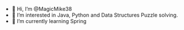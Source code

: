 - 👋 Hi, I’m @MagicMike38
- 👀 I’m interested in Java, Python and Data Structures Puzzle solving.
- 🌱 I’m currently learning Spring

<!---
MagicMike38/MagicMike38 is a ✨ special ✨ repository because its `README.md` (this file) appears on your GitHub profile.
You can click the Preview link to take a look at your changes.
--->
